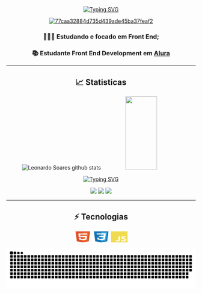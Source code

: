 

<div align="center">
<a  href="https://git.io/typing-svg">
   <img  src="https://readme-typing-svg.demolab.com?font=Playfair+Display&weight=500&size=40&pause=1000&color=1DF7A8&background=1451FF00&center=true&vCenter=true&width=475&lines=Ola%2C+sejam+bem+vindos(as)!;Sou+Leonardo+Soares.;Tenho+25+anos.;" alt="Typing SVG" />
   
   ![77caa32884d735d439ade45ba37feaf2](https://user-images.githubusercontent.com/101948387/216771391-4622fc10-3bbe-4b80-b06a-6dafd01933be.gif)
</a>
</div>

<div align="center"">
  
                   
 ###  👩🏻‍💻 Estudando e focado em Front End;
                                      
### 📚 Estudante Front End Development em <a href="https://cursos.alura.com.br" target="_blank">Alura</a>                                      
                                      
</a></p>

                      
                      
</div>






<hr>
</div>
<div align="center"  ">
  

## 📈 Statisticas                     
                      
</div>

<div align="center">  
  <img width="49%" height="195px" src="https://github-readme-stats-sigma-five.vercel.app/api?username=Rox351&show_icons=true&count_private=true&hide_border=true&title_color=ffffff&icon_color=7FFFD4&text_color=c9d1d9&bg_color=0d1117" alt="Leonardo Soares github stats"/> 
  <img width="41%" height="195px" src="https://github-readme-stats-sigma-five.vercel.app/api/top-langs/?username=Rox351&layout=compact&hide_border=true&title_color=ffffff&text_color=ffffff&bg_color=0d1117"/>
</div>

<div align="center">
 
<a href="https://git.io/typing-svg"><img src="https://readme-typing-svg.demolab.com?font=Playfair+Display&weight=500&size=25&pause=1000&color=1DF7A8&background=1451FF00&center=true&vCenter=true&width=760&height=25&lines=Sinta-se+a+vontade+para+entrar+em+contato+atrav%C3%A9s+dos+links+abaixo%3A" alt="Typing SVG" /></a>
  <div align="center">
<div style="display: inline_block">
      
 <div align="center"> 
  <a href="https://www.linkedin.com/in/lsoares2008/ target="_blank"" target="_blank"><img src="https://user-images.githubusercontent.com/122987929/213333787-9a57e6be-58d8-482c-92bd-5677031d02ae.jpg" width="40px"></a>
  <a href = "mailto:l.soares.2008@gmail.com" target="_blank"><img src="https://user-images.githubusercontent.com/122987929/213333721-63294d35-6371-49d8-b335-096f9c2754d8.JPG" width="40px"></a>
  <a href="https://wa.me/5551985208802" target="_blank"><img src="https://user-images.githubusercontent.com/122987929/213334174-ff06ef33-8141-4ebe-b41d-919d89231659.JPG" width="40px"></a> 
</div>
 



<div align="center">
  <hr>

## ⚡ Tecnologias

<div align="center">
  <p>
  <div>
    <img align="center" alt="Rox351-HTML" height="30" width="45" src="https://raw.githubusercontent.com/devicons/devicon/master/icons/html5/html5-original.svg">
    <img align="center" alt="Rox351-CSS" height="30" width="45" src="https://raw.githubusercontent.com/devicons/devicon/master/icons/css3/css3-original.svg">
    <img align="center" alt="Rox351-Js" height="30" width="45" src="https://raw.githubusercontent.com/devicons/devicon/master/icons/javascript/javascript-plain.svg">
    <!img align="center" alt="Rox351-Ts" height="50" width="60" src="https://raw.githubusercontent.com/devicons/devicon/master/icons/typescript/typescript-plain.svg">
    <!img align="center" alt="Rox351-React" height="50" width="60" src="https://raw.githubusercontent.com/devicons/devicon/master/icons/react/react-original.svg">
    <!img align="center" alt="Rox351-Python" height="50" width="60" src="https://raw.githubusercontent.com/devicons/devicon/master/icons/python/python-original.svg">
    <!img align="center" alt="Rox351-Csharp" height="50" width="60" src="https://raw.githubusercontent.com/devicons/devicon/master/icons/csharp/csharp-original.svg">
 


 <a/>


<br>




<div> 

 
  ![Snake animation](https://github.com/Rox351/Rox351/blob/main/github-contribution-grid-snake.svg)
 
</div>

  
  

    
 
    
   
